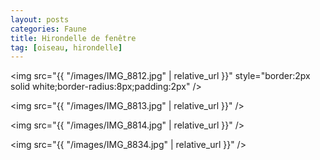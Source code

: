 ```yaml
---
layout: posts
categories: Faune
title: Hirondelle de fenêtre
tag: [oiseau, hirondelle]
---
```

<img src="{{ "/images/IMG_8812.jpg" | relative_url }}" style="border:2px solid white;border-radius:8px;padding:2px" />

<img src="{{ "/images/IMG_8813.jpg" | relative_url }}" />

<img src="{{ "/images/IMG_8814.jpg" | relative_url }}" />

<img src="{{ "/images/IMG_8834.jpg" | relative_url }}" />
